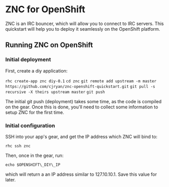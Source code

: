 # ZNC for OpenShift

ZNC is an IRC bouncer, which will allow you to connect to IRC servers. This quickstart will help you to deploy it seamlessly on the OpenShift platform.

## Running ZNC on OpenShift

### Initial deployment
First, create a diy application:

`rhc create-app znc diy-0.1`
`cd znc`
`git remote add upstream -m master https://github.com/cjryan/znc-openshift-quickstart.git`
`git pull -s recursive -X theirs upstream master`
`git push`

The initial git push (deployment) takes some time, as the code is compiled on the gear. Once this is done, you'll need to collect some information to setup ZNC for the first time.

### Initial configuration

SSH into your app's gear, and get the IP address which ZNC will bind to:

`rhc ssh znc`

Then, once in the gear, run:

`echo $OPENSHIFT\_DIY\_IP`

 which will return a an IP address similar to 127.10.10.1. Save this value for later.
